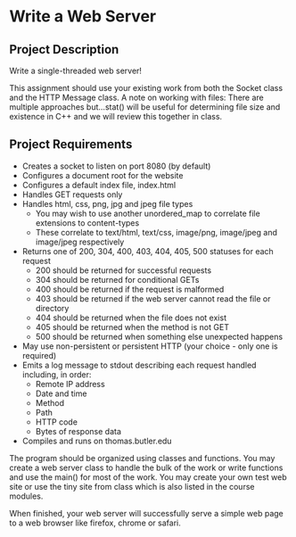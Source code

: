 # Write a Web Server
## Project Description
Write a single-threaded web server! 

This assignment should use your existing work from both the Socket class and the HTTP Message class. A note on working with files: There are multiple approaches but...stat() will be useful for determining file size and existence in C++ and we will review this together in class.

## Project Requirements
- Creates a socket to listen on port 8080 (by default)
- Configures a document root for the website
- Configures a default index file, index.html
- Handles GET requests only
- Handles html, css, png, jpg and jpeg file types 
    - You may wish to use another unordered_map to correlate file extensions to content-types
    - These correlate to text/html, text/css, image/png, image/jpeg and image/jpeg respectively 
- Returns one of 200, 304, 400, 403, 404, 405, 500 statuses for each request
    - 200 should be returned for successful requests
    - 304 should be returned for conditional GETs
    - 400 should be returned if the request is malformed
    - 403 should be returned if the web server cannot read the file or directory
    - 404 should be returned when the file does not exist
    - 405 should be returned when the method is not GET
    - 500 should be returned when something else unexpected happens
- May use non-persistent or persistent HTTP (your choice - only one is required)
- Emits a log message to stdout describing each request handled including, in order:
    - Remote IP address
    - Date and time
    - Method
    - Path
    - HTTP code
    - Bytes of response data
- Compiles and runs on thomas.butler.edu

The program should be organized using classes and functions.  You may create a web server class to handle the bulk of the work or write functions and use the main() for most of the work. You may create your own test web site or use the tiny site from class which is also listed in the course modules.

When finished, your web server will successfully serve a simple web page to a web browser like firefox, chrome or safari.